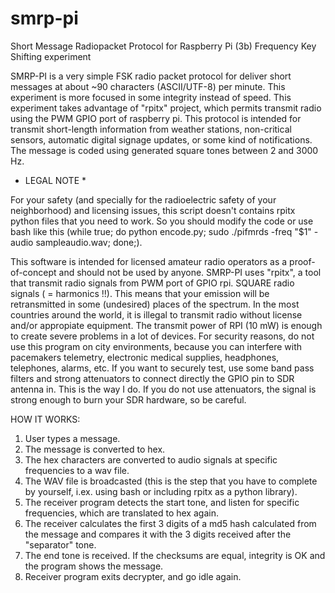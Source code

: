 # smrp-pi
Short Message Radiopacket Protocol for Raspberry Pi (3b)
Frequency Key Shifting experiment

SMRP-PI is a very simple FSK radio packet protocol for deliver short messages at about ~90 characters (ASCII/UTF-8) per minute. This experiment is more focused in some integrity instead of speed. 
This experiment takes advantage of "rpitx" project, which permits transmit radio using the PWM GPIO port of raspberry pi. 
This protocol is intended for transmit short-length information from weather stations, non-critical sensors, automatic digital signage updates, or some kind of notifications. The message is coded using generated square tones between 2 and 3000 Hz.

* LEGAL NOTE *

For your safety (and specially for the radioelectric safety of your neighborhood) and licensing issues, this script doesn't contains rpitx python files that you need to work. So you should modify the code or use bash like this (while true; do python encode.py; sudo ./pifmrds -freq "$1" -audio sampleaudio.wav; done;). 

This software is intended for licensed amateur radio operators as a proof-of-concept and should not be used by anyone. SMRP-PI uses "rpitx", a tool that transmit radio signals from PWM port of GPIO rpi. SQUARE radio signals ( = harmonics !!). This means that your emission will be retransmitted in some (undesired) places of the spectrum. In the most countries around the world, it is illegal to transmit radio without license and/or appropiate equipment. The transmit power of RPI (10 mW) is enough to create severe problems in a lot of devices. For security reasons, do not use this program on city environments, because you can interfere with pacemakers telemetry, electronic medical supplies, headphones, telephones, alarms, etc. If you want to securely test, use some band pass filters and strong attenuators to connect directly the GPIO pin to SDR antenna in. This is the way I do. If you do not use attenuators, the signal is strong enough to burn your SDR hardware, so be careful.

HOW IT WORKS:

1) User types a message. 
2) The message is converted to hex.
3) The hex characters are converted to audio signals at specific frequencies to a wav file.
4) The WAV file is broadcasted (this is the step that you have to complete by yourself, i.ex. using bash or including rpitx as a python library).
5) The receiver program detects the start tone, and listen for specific frequencies, which are translated to hex again.
7) The receiver calculates the first 3 digits of a md5 hash calculated from the message and compares it with the 3 digits received after the "separator" tone.
8) The end tone is received. If the checksums are equal, integrity is OK and the program shows the message.
7) Receiver program exits decrypter, and go idle again.
